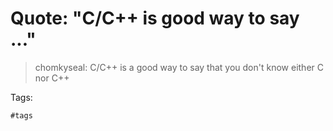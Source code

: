 # Quote: "C/C++ is good way to say ..."

> chomkyseal: C/C++ is a good way to say that you don't know either C nor C++

Tags:

    #tags
